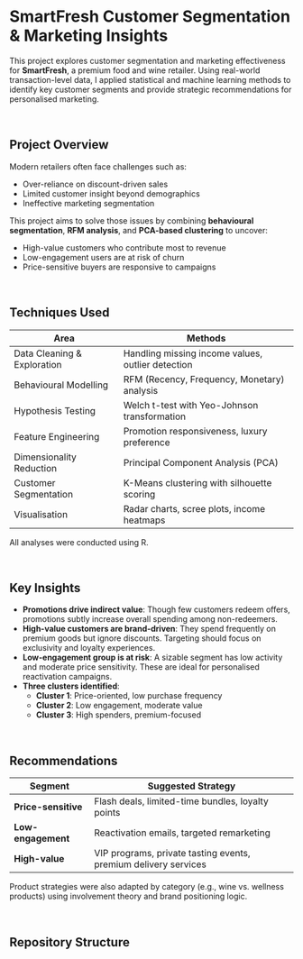 # SmartFresh Customer Segmentation & Marketing Insights

This project explores customer segmentation and marketing effectiveness for **SmartFresh**, a premium food and wine retailer. Using real-world transaction-level data, I applied statistical and machine learning methods to identify key customer segments and provide strategic recommendations for personalised marketing.

<br/>

## Project Overview

Modern retailers often face challenges such as:
- Over-reliance on discount-driven sales
- Limited customer insight beyond demographics
- Ineffective marketing segmentation

This project aims to solve those issues by combining **behavioural segmentation**, **RFM analysis**, and **PCA-based clustering** to uncover:
- High-value customers who contribute most to revenue
- Low-engagement users are at risk of churn
- Price-sensitive buyers are responsive to campaigns

<br/>

## Techniques Used

| Area | Methods |
|------|---------|
| Data Cleaning & Exploration | Handling missing income values, outlier detection |
| Behavioural Modelling | RFM (Recency, Frequency, Monetary) analysis |
| Hypothesis Testing | Welch t-test with Yeo-Johnson transformation |
| Feature Engineering | Promotion responsiveness, luxury preference |
| Dimensionality Reduction | Principal Component Analysis (PCA) |
| Customer Segmentation | K-Means clustering with silhouette scoring |
| Visualisation | Radar charts, scree plots, income heatmaps |

All analyses were conducted using R.

<br/>

## Key Insights

- **Promotions drive indirect value**: Though few customers redeem offers, promotions subtly increase overall spending among non-redeemers.
- **High-value customers are brand-driven**: They spend frequently on premium goods but ignore discounts. Targeting should focus on exclusivity and loyalty experiences.
- **Low-engagement group is at risk**: A sizable segment has low activity and moderate price sensitivity. These are ideal for personalised reactivation campaigns.
- **Three clusters identified**:
  - **Cluster 1**: Price-oriented, low purchase frequency
  - **Cluster 2**: Low engagement, moderate value
  - **Cluster 3**: High spenders, premium-focused

<br/>

## Recommendations

| Segment | Suggested Strategy |
|---------|--------------------|
| **Price-sensitive** | Flash deals, limited-time bundles, loyalty points |
| **Low-engagement** | Reactivation emails, targeted remarketing |
| **High-value** | VIP programs, private tasting events, premium delivery services |

Product strategies were also adapted by category (e.g., wine vs. wellness products) using involvement theory and brand positioning logic.

<br/>

## Repository Structure

